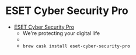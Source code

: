 # ESET Cyber Security Pro
- [ESET Cyber Security Pro](https://www.eset.com/)
  -  We're protecting your digital life
  - 
  - `brew cask install eset-cyber-security-pro`
